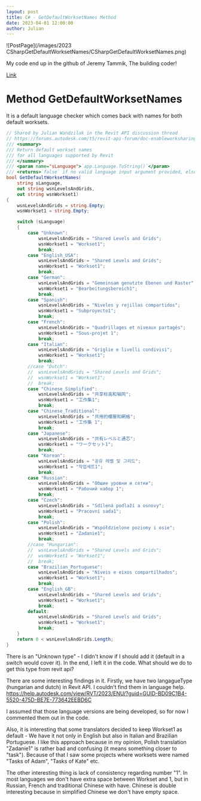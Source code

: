 ```yaml
---
layout: post  
title: C# - GetDefaultWorksetNames Method
date: 2023-04-01 12:00:00
author: Julian
---
```

![PostPage](/images/2023 CSharpGetDefaultWorksetNames/CSharpGetDefaultWorksetNames.png)

<!--excerpt-->


My code end up in the github of Jeremy Tammik, The building coder!  

[Link](https://github.com/jeremytammik/the_building_coder_samples/blob/master/BuildingCoder/Util.cs#L2144-L2238)
  
# Method GetDefaultWorksetNames  

It is a default language checker which comes back with names for both default worksets. 

```c#
// Shared by Julian Wandzilak in the Revit API discussion thread
// https://forums.autodesk.com/t5/revit-api-forum/doc-enableworksharing-amp-language-versions/m-p/11845252#M70159
/// <summary>
/// Return default workset names 
/// for all languages supported by Revit
/// </summary>
/// <param name="sLanguage">`app.Language.ToString()`</param>
/// <returns>`false` if no valid language input argument provided, else `true`</returns>
bool GetDefaultWorksetNames(
    string sLanguage,
    out string wsnLevelsAndGrids,
    out string wsnWorkset1)
{
    wsnLevelsAndGrids = string.Empty;
    wsnWorkset1 = string.Empty;

    switch (sLanguage)
    {
        case "Unknown":
            wsnLevelsAndGrids = "Shared Levels and Grids";
            wsnWorkset1 = "Workset1";
            break;
        case "English_USA":
            wsnLevelsAndGrids = "Shared Levels and Grids";
            wsnWorkset1 = "Workset1";
            break;
        case "German":
            wsnLevelsAndGrids = "Gemeinsam genutzte Ebenen und Raster";
            wsnWorkset1 = "Bearbeitungsbereich1";
            break;
        case "Spanish":
            wsnLevelsAndGrids = "Niveles y rejillas compartidos";
            wsnWorkset1 = "Subproyecto1";
            break;
        case "French":
            wsnLevelsAndGrids = "Quadrillages et niveaux partagés";
            wsnWorkset1 = "Sous-projet 1";
            break;
        case "Italian":
            wsnLevelsAndGrids = "Griglie e livelli condivisi";
            wsnWorkset1 = "Workset1";
            break;
        //case "Dutch":
        //  wsnLevelsAndGrids = "Shared Levels and Grids";
        //  wsnWorkset1 = "Workset1";
        //  break;
        case "Chinese_Simplified":
            wsnLevelsAndGrids = "共享标高和轴网";
            wsnWorkset1 = "工作集1";
            break;
        case "Chinese_Traditional":
            wsnLevelsAndGrids = "共用的樓層和網格";
            wsnWorkset1 = "工作集 1";
            break;
        case "Japanese":
            wsnLevelsAndGrids = "共有レベルと通芯";
            wsnWorkset1 = "ワークセット1";
            break;
        case "Korean":
            wsnLevelsAndGrids = "공유 레벨 및 그리드";
            wsnWorkset1 = "작업세트1";
            break;
        case "Russian":
            wsnLevelsAndGrids = "Общие уровни и сетки";
            wsnWorkset1 = "Рабочий набор 1";
            break;
        case "Czech":
            wsnLevelsAndGrids = "Sdílená podlaží a osnovy";
            wsnWorkset1 = "Pracovní sada1";
            break;
        case "Polish":
            wsnLevelsAndGrids = "Współdzielone poziomy i osie";
            wsnWorkset1 = "Zadanie1";
            break;
        //case "Hungarian":
        //  wsnLevelsAndGrids = "Shared Levels and Grids";
        //  wsnWorkset1 = "Workset1";
        //  break;
        case "Brazilian_Portuguese":
            wsnLevelsAndGrids = "Níveis e eixos compartilhados";
            wsnWorkset1 = "Workset1";
            break;
        case "English_GB":
            wsnLevelsAndGrids = "Shared Levels and Grids";
            wsnWorkset1 = "Workset1";
            break;
        default:
            wsnLevelsAndGrids = "Shared Levels and Grids";
            wsnWorkset1 = "Workset1";
            break;
    }
    return 0 < wsnLevelsAndGrids.Length;
}
```
  
  There is an "Unknown type" - I didn't know if I should add it (default in a switch would cover it). In the end, I left it in the code. What should we do to get this type from revit api? 

 

There are some interesting findings in it. Firstly, we have two langagueType (hungarian and dutch) in Revit API. I couldn't find them in language help.
https://help.autodesk.com/view/RVT/2023/ENU/?guid=GUID-BD09C1B4-5520-475D-BE7E-773642EEBD6C

I assumed that those language versions are being developed, so for now I commented them out in the code.

 

Also, it is interesting that some translators decided to keep Workset1 as default - We have it not only in English but also in Italian and Brazilian Portuguese. I like this approach because in my opinion, Polish translation "Zadanie1" is rather bad and confusing (it means something closer to "task"). Because of that I saw some projects where worksets were named "Tasks of Adam", "Tasks of Kate" etc.

 

The other interesting thing is lack of consistency regarding number "1". In most languages we don't have extra space between Workset and 1, but in Russian, French and traditional Chinese with have. Chinese is double interesting because in simplified Chinese we don't have empty space.